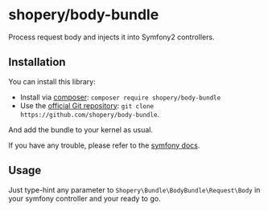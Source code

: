 shopery/body-bundle
===================

Process request body and injects it into Symfony2 controllers.

## Installation
You can install this library:

- Install via [composer](https://getcomposer.org): `composer require shopery/body-bundle`
- Use the [official Git repository](https://github.com/shopery/body-bundle): `git clone https://github.com/shopery/body-bundle`.

And add the bundle to your kernel as usual.

If you have any trouble, please refer to the [symfony docs](http://symfony.com/doc/current/cookbook/bundles/installation.html).

## Usage

Just type-hint any parameter to `Shopery\Bundle\BodyBundle\Request\Body` in your symfony controller and your ready to go.
